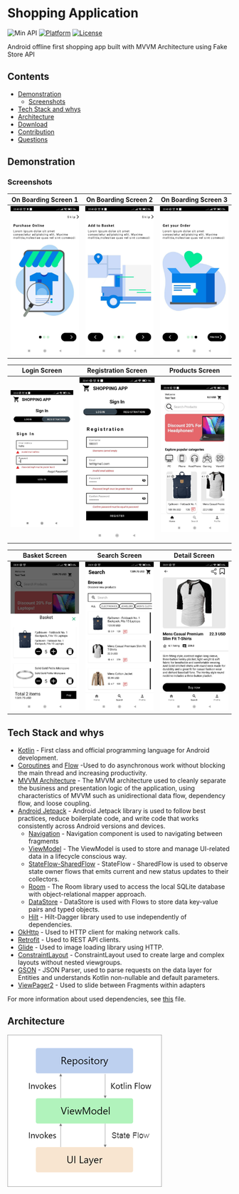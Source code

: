 # Shopping Application

![Min API](https://img.shields.io/badge/API-21%2B-orange.svg?style=flat)
[![Platform](https://img.shields.io/badge/platform-Android-green.svg)](http://developer.android.com/index.html)
[![License](https://img.shields.io/badge/License-MIT-blue.svg)](https://opensource.org/licenses/MIT)

Android offline first shopping app built with MVVM Architecture using Fake Store API


## Contents
* [Demonstration](#demonstration)
  * [Screenshots](#screenshots)
* [Tech Stack and whys](#tech-stack)
* [Architecture](#architecture)
* [Download](#download)
* [Contribution](#contribution)
* [Questions](#questions)


## Demonstration


### Screenshots

On Boarding Screen 1       | On Boarding Screen 2      | On Boarding Screen 3 
:-------------------------:|:-------------------------:|:-------------------------:
<img src="https://raw.githubusercontent.com/RavanSA/ShoppingApp/master/demo/photo1692390802%20(1).jpeg"/>            |  <img src="https://raw.githubusercontent.com/RavanSA/ShoppingApp/master/demo/photo1692390802%20(2).jpeg"/>  | <img src="https://raw.githubusercontent.com/RavanSA/ShoppingApp/master/demo/photo1692390802%20(3).jpeg"/>  |

Login Screen               | Registration Screen       | Products Screen
:-------------------------:|:-------------------------:|:-------------------------:
<img src="https://raw.githubusercontent.com/RavanSA/ShoppingApp/master/demo/photo1692390802%20(5).jpeg"/>           |  <img src="https://raw.githubusercontent.com/RavanSA/ShoppingApp/master/demo/photo1692390802%20(4).jpeg"/>              | <img src="https://raw.githubusercontent.com/RavanSA/ShoppingApp/master/demo/photo1692390802%20(6).jpeg"/>  |

Basket Screen              | Search Screen             | Detail Screen
:-------------------------:|:-------------------------:|:-------------------------:
<img src="https://raw.githubusercontent.com/RavanSA/ShoppingApp/master/demo/photo1692390802%20(8).jpeg"/>           |  <img src="https://raw.githubusercontent.com/RavanSA/ShoppingApp/master/demo/photo1692390802%20(9).jpeg"/>              | <img src="https://raw.githubusercontent.com/RavanSA/ShoppingApp/master/demo/photo1692390802%20(10).jpeg"/>  |

## Tech Stack and whys

- [Kotlin](https://kotlinlang.org/) - First class and official programming language for Android development.
- [Coroutines](https://kotlinlang.org/docs/reference/coroutines-overview.html) and [Flow](https://kotlinlang.org/docs/reference/coroutines/flow.html#asynchronous-flow) -Used to do asynchronous work without blocking the main thread and increasing productivity.
- [MVVM Architecture](https://developer.android.com/jetpack/guide) - The MVVM architecture used to cleanly separate the business and presentation logic of the application, using characteristics of MVVM such as unidirectional data flow, dependency flow, and loose coupling.
- [Android Jetpack](https://developer.android.com/jetpack) - Android Jetpack library is used to follow best practices, reduce boilerplate code, and write code that works consistently across Android versions and devices.
  - [Navigation](https://developer.android.com/jetpack/androidx/releases/navigation) - Navigation component is used to navigating between fragments
  - [ViewModel](https://developer.android.com/topic/libraries/architecture/viewmodel) - The ViewModel is used to store and manage UI-related data in a lifecycle conscious way.
  - [StateFlow-SharedFlow](https://developer.android.com/kotlin/flow/stateflow-and-sharedflow#stateflow) - StateFlow - SharedFlow is used to observe state owner flows that emits current and new status updates to their collectors.
  - [Room](https://developer.android.com/topic/libraries/architecture/room) - The Room library used to access the local SQLite database with object-relational mapper approach.
  - [DataStore](https://developer.android.com/topic/libraries/architecture/datastore) - DataStore is used with Flows to store data key-value pairs and typed objects.
  - [Hilt](https://developer.android.com/training/dependency-injection/hilt-android) - Hilt-Dagger library used to use independently of dependencies.
- [OkHttp](https://github.com/square/okhttp) - Used to HTTP client for making network calls.
- [Retrofit](https://github.com/square/retrofit) - Used to REST API clients.
- [Glide](https://github.com/bumptech/glide) - Used to image loading library using HTTP.
- [ConstraintLayout](https://developer.android.com/develop/ui/views/layout/constraint-layout) - ConstraintLayout used to create large and complex layouts without nested viewgroups.
- [GSON](https://github.com/google/gson) - JSON Parser, used to parse requests on the data layer for Entities and understands Kotlin non-nullable and default parameters.
- [ViewPager2](https://developer.android.com/jetpack/androidx/releases/viewpager2) - Used to slide between Fragments within adapters

For more information about used dependencies, see [this](https://github.com/RavanSA/ShoppingApp/blob/refactor/app/build.gradle) file.

## Architecture

![architecture](https://github.com/RavanSA/ShoppingApp/blob/master/preview_screen/mvvm.png)



